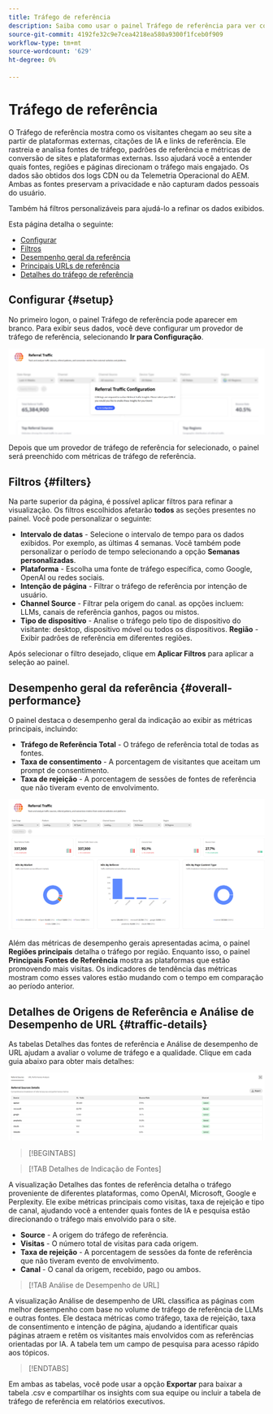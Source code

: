 ```yaml
---
title: Tráfego de referência
description: Saiba como usar o painel Tráfego de referência para ver como os visitantes chegam ao seu site a partir de plataformas externas, citações de IA e links de referência.
source-git-commit: 4192fe32c9e7cea4218ea580a9300f1fceb0f909
workflow-type: tm+mt
source-wordcount: '629'
ht-degree: 0%

---
```



# Tráfego de referência

O Tráfego de referência mostra como os visitantes chegam ao seu site a partir de plataformas externas, citações de IA e links de referência. Ele rastreia e analisa fontes de tráfego, padrões de referência e métricas de conversão de sites e plataformas externas. Isso ajudará você a entender quais fontes, regiões e páginas direcionam o tráfego mais engajado. Os dados são obtidos dos logs CDN ou da Telemetria Operacional do AEM. Ambas as fontes preservam a privacidade e não capturam dados pessoais do usuário.

Também há filtros personalizáveis para ajudá-lo a refinar os dados exibidos.

Esta página detalha o seguinte:

* [Configurar](#setup)
* [Filtros](#filters)
* [Desempenho geral da referência](#overall-performance)
* [Principais URLs de referência](#top-referrals)
* [Detalhes do tráfego de referência](#traffic-details)

## Configurar {#setup}

No primeiro logon, o painel Tráfego de referência pode aparecer em branco. Para exibir seus dados, você deve configurar um provedor de tráfego de referência, selecionando **Ir para Configuração**.

![Configuração de Referência](/help/dashboards/assets/referral-setup1.png)

<!--- 1. Select your Source (either CDN logs or AEM Operational Telemetry).
2. Enter a primary contact email.
3. Click **Request activation** to enable data ingestion. Hiding this until confirmation from PM-->

Depois que um provedor de tráfego de referência for selecionado, o painel será preenchido com métricas de tráfego de referência.

## Filtros {#filters}

Na parte superior da página, é possível aplicar filtros para refinar a visualização. Os filtros escolhidos afetarão **todos** as seções presentes no painel. Você pode personalizar o seguinte:

* **Intervalo de datas** - Selecione o intervalo de tempo para os dados exibidos. Por exemplo, as últimas 4 semanas. Você também pode personalizar o período de tempo selecionando a opção **Semanas personalizadas**.
* **Plataforma** - Escolha uma fonte de tráfego específica, como Google, OpenAI ou redes sociais.
* **Intenção de página** - Filtrar o tráfego de referência por intenção de usuário.
* **Channel Source** - Filtrar pela origem do canal. as opções incluem: LLMs, canais de referência ganhos, pagos ou mistos.
* **Tipo de dispositivo** - Analise o tráfego pelo tipo de dispositivo do visitante: desktop, dispositivo móvel ou todos os dispositivos.
  **Região** - Exibir padrões de referência em diferentes regiões.

Após selecionar o filtro desejado, clique em **Aplicar Filtros** para aplicar a seleção ao painel.

## Desempenho geral da referência {#overall-performance}

O painel destaca o desempenho geral da indicação ao exibir as métricas principais, incluindo:

* **Tráfego de Referência Total** - O tráfego de referência total de todas as fontes.
* **Taxa de consentimento** - A porcentagem de visitantes que aceitam um prompt de consentimento.
* **Taxa de rejeição** - A porcentagem de sessões de fontes de referência que não tiveram evento de envolvimento.

![Página de indicação](/help/dashboards/assets/referral-traffic.png)

Além das métricas de desempenho gerais apresentadas acima, o painel **Regiões principais** detalha o tráfego por região. Enquanto isso, o painel **Principais Fontes de Referência** mostra as plataformas que estão promovendo mais visitas. Os indicadores de tendência das métricas mostram como esses valores estão mudando com o tempo em comparação ao período anterior.

<!--## Top Referral URLs {#top-referrals}

The Top Referral URLs list surfaces your site’s most visited pages from referrals.

![Top Referral URLs](/help/dashboards/assets/top-url.png)-->

## Detalhes de Origens de Referência e Análise de Desempenho de URL {#traffic-details}

As tabelas Detalhes das fontes de referência e Análise de desempenho de URL ajudam a avaliar o volume de tráfego e a qualidade. Clique em cada guia abaixo para obter mais detalhes:

![Detalhes do tráfego de referência](/help/dashboards/assets/traffic-details.png)

>[!BEGINTABS]

>[!TAB Detalhes de Indicação de Fontes]

A visualização Detalhes das fontes de referência detalha o tráfego proveniente de diferentes plataformas, como OpenAI, Microsoft, Google e Perplexity. Ele exibe métricas principais como visitas, taxa de rejeição e tipo de canal, ajudando você a entender quais fontes de IA e pesquisa estão direcionando o tráfego mais envolvido para o site.

* **Source** - A origem do tráfego de referência.
* **Visitas** - O número total de visitas para cada origem.
* **Taxa de rejeição** - A porcentagem de sessões da fonte de referência que não tiveram evento de envolvimento.
* **Canal** - O canal da origem, recebido, pago ou ambos.

>[!TAB Análise de Desempenho de URL]

A visualização Análise de desempenho de URL classifica as páginas com melhor desempenho com base no volume de tráfego de referência de LLMs e outras fontes. Ele destaca métricas como tráfego, taxa de rejeição, taxa de consentimento e intenção de página, ajudando a identificar quais páginas atraem e retêm os visitantes mais envolvidos com as referências orientadas por IA. A tabela tem um campo de pesquisa para acesso rápido aos tópicos.

>[!ENDTABS]

Em ambas as tabelas, você pode usar a opção **Exportar** para baixar a tabela .csv e compartilhar os insights com sua equipe ou incluir a tabela de tráfego de referência em relatórios executivos.
